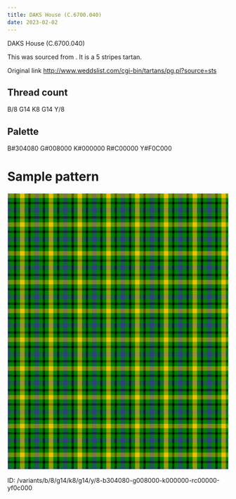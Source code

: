 ```yaml
---
title: DAKS House (C.6700.040)
date: 2023-02-02
---
```

DAKS House (C.6700.040)

This was sourced from <no value>.  It is a 5 stripes tartan.

Original link http://www.weddslist.com/cgi-bin/tartans/pg.pl?source=sts

## Thread count
B/8 G14 K8 G14 Y/8

## Palette
B#304080 G#008000 K#000000 R#C00000 Y#F0C000

# Sample pattern

![Tartan detail](tartan.png "B/8 G14 K8 G14 Y/8 tartan")

ID: /variants/b/8/g14/k8/g14/y/8-b304080-g008000-k000000-rc00000-yf0c000